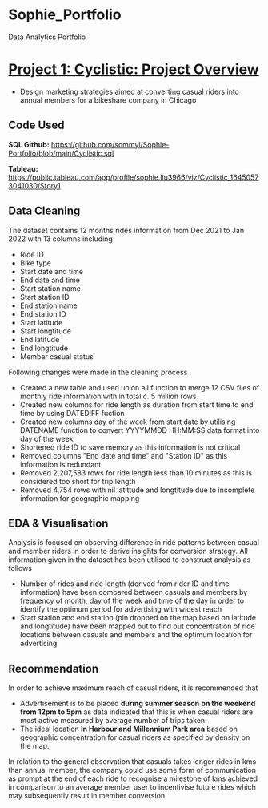 # Sophie_Portfolio
Data Analytics Portfolio

# [Project 1: Cyclistic: Project Overview](https://github.com/sommyl/Sophie-Portfolio/blob/main/Cyclistic%20Project.md)
* Design marketing strategies aimed at converting casual riders into annual members for a bikeshare company in Chicago

## Code Used
**SQL Github:** https://github.com/sommyl/Sophie-Portfolio/blob/main/Cyclistic.sql

**Tableau:** https://public.tableau.com/app/profile/sophie.liu3966/viz/Cyclistic_16450573041030/Story1

## Data Cleaning

The dataset contains 12 months rides information from Dec 2021 to Jan 2022 with 13 columns including

* Ride ID
* Bike type
* Start date and time
* End date and time 
* Start station name
* Start station ID
* End station name
* End station ID
* Start latitude
* Start longtitude
* End latitude
* End longtitude
* Member casual status

Following changes were made in the cleaning process

*	Created a new table and used union all function to merge 12 CSV files of monthly ride information with in total c. 5 million rows 
*	Created new columns for ride length as duration from start time to end time by using DATEDIFF fuction
*	Created new columns day of the week from start date by utilising DATENAME function to convert YYYYMMDD HH:MM:SS data format into day of the week  
*	Shortened ride ID to save memory as this information is not critical
*	Removed columns "End date and time" and "Station ID" as this information is redundant 
*	Removed 2,207,583 rows for ride length less than 10 minutes as this is considered too short for trip length
*	Removed 4,754 rows with nil latittude and longtitude due to incomplete information for geographic mapping

## EDA & Visualisation 
Analysis is focused on observing difference in ride patterns between casual and member riders in order to derive insights for conversion strategy. All information given in the dataset has been utilised to construct analysis as follows
* Number of rides and ride length (derived from rider ID and time information) have been compared between casuals and members by frequency of month, day of the week and time of the day in order to identify the optimum period for advertising with widest reach 
* Start station and end station (pin dropped on the map based on latitude and longtitude) have been mapped out to find out concentration of ride locations between casuals and members and the optimum location for advertising

## Recommendation
In order to achieve maximum reach of casual riders, it is recommended that 
* Advertisement is to be placed **during summer season** **on the weekend** **from 12pm to 5pm** as data indicated that this is when casual riders are most active measured by average number of trips taken.
* The ideal location **in Harbour and Millennium Park area** based on geographic concentration for casual riders as specified by density on the map.

In relation to the general observation that casuals takes longer rides in kms than annual member, the company could use some form of communication as prompt at the end of each ride to recognise a milestone of kms achieved in comparison to an average member user to incentivise future rides which may subsequently result in member conversion.
